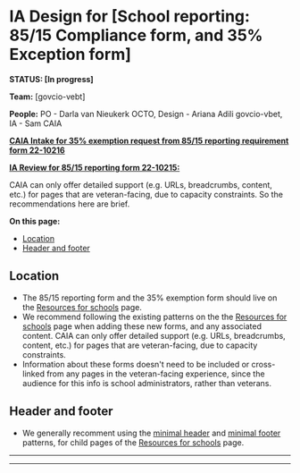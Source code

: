 # IA Design for [School reporting: 85/15 Compliance form, and 35% Exception form]

**STATUS: [In progress]**

**Team:** [govcio-vebt]

**People:** PO - Darla van Nieukerk OCTO, Design - Ariana Adili govcio-vbet, IA - Sam CAIA

[**CAIA Intake for 35% exemption request from 85/15 reporting requirement form 22-10216**](https://github.com/department-of-veterans-affairs/va.gov-team/issues/92587) 

[**IA Review for 85/15 reporting form 22-10215:** ](https://github.com/department-of-veterans-affairs/va.gov-team/issues/92142)

CAIA can only offer detailed support (e.g. URLs, breadcrumbs, content, etc.) for pages that are veteran-facing, due to capacity constraints. So the recommendations here are brief.


**On this page:**
- [Location](#location)
- [Header and footer](#header-and-footer)


## <a name="location"></a>Location<br>

- The 85/15 reporting form and the 35% exemption form should live on the [Resources for schools](https://www.va.gov/school-administrators/) page. 
- We recommend following the existing patterns on the the [Resources for schools](https://www.va.gov/school-administrators/) page when adding these new forms, and any associated content. CAIA can only offer detailed support (e.g. URLs, breadcrumbs, content, etc.) for pages that are veteran-facing, due to capacity constraints.
- Information about these forms doesn't need to be included or cross-linked from any pages in the veteran-facing experience, since the  audience for this info is school administrators, rather than veterans.



## <a name="header and footer"></a>Header and footer<br>

- We generally recomment using the [minimal header](https://design.va.gov/components/header/header-minimal) and [minimal footer](https://design.va.gov/components/footer/footer-minimal) patterns, for child pages of the [Resources for schools](https://www.va.gov/school-administrators/) page. 



<hr>
<hr>
